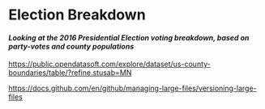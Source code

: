 # Election Breakdown 
#### <i>Looking at the 2016 Presidential Election voting breakdown, based on party-votes and county populations</i>

https://public.opendatasoft.com/explore/dataset/us-county-boundaries/table/?refine.stusab=MN

https://docs.github.com/en/github/managing-large-files/versioning-large-files
